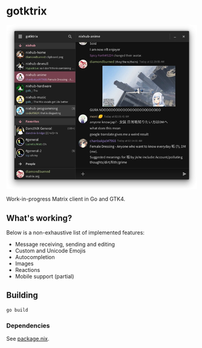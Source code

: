 # gotktrix

![screenshot](./.github/screenshot3.png)

Work-in-progress Matrix client in Go and GTK4.

## What's working?

Below is a non-exhaustive list of implemented features:

- Message receiving, sending and editing
- Custom and Unicode Emojis
- Autocompletion
- Images
- Reactions
- Mobile support (partial)

## Building

```sh
go build
```

### Dependencies

See [package.nix](.nix/package.nix).
